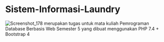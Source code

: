 # Sistem-Informasi-Laundry
![Screenshot_178](https://user-images.githubusercontent.com/64673935/102996220-46f61080-4555-11eb-8e5b-fa9f566da6b4.png)
merupakan tugas untuk mata kuliah Pemrograman Database Berbasis Web Semester 5
yang dibuat menggunakan PHP 7.4 + Bootstrap 4
